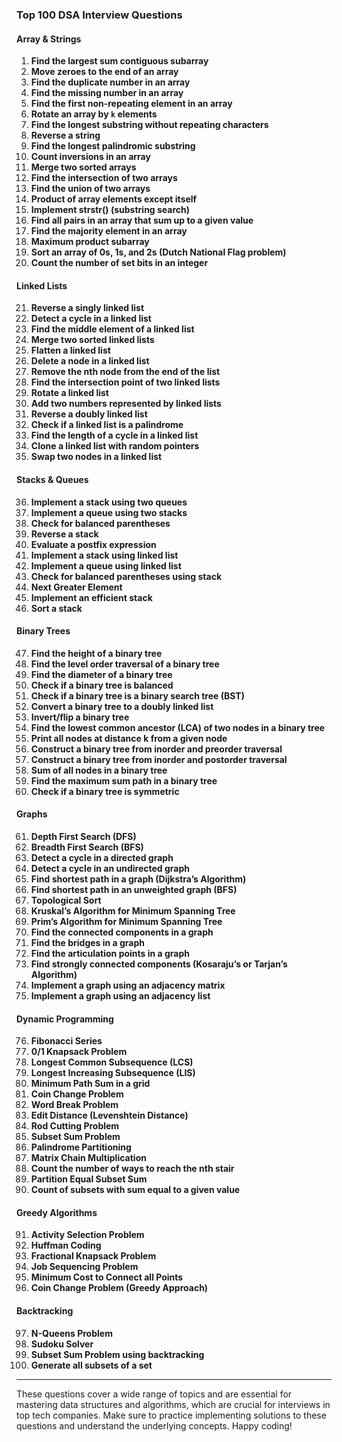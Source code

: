### **Top 100 DSA Interview Questions**

#### **Array & Strings**
1. **Find the largest sum contiguous subarray**  
2. **Move zeroes to the end of an array**  
3. **Find the duplicate number in an array**  
4. **Find the missing number in an array**  
5. **Find the first non-repeating element in an array**  
6. **Rotate an array by `k` elements**  
7. **Find the longest substring without repeating characters**  
8. **Reverse a string**  
9. **Find the longest palindromic substring**  
10. **Count inversions in an array**  
11. **Merge two sorted arrays**  
12. **Find the intersection of two arrays**  
13. **Find the union of two arrays**  
14. **Product of array elements except itself**  
15. **Implement strstr() (substring search)**  
16. **Find all pairs in an array that sum up to a given value**  
17. **Find the majority element in an array**  
18. **Maximum product subarray**  
19. **Sort an array of 0s, 1s, and 2s (Dutch National Flag problem)**  
20. **Count the number of set bits in an integer**  

#### **Linked Lists**
21. **Reverse a singly linked list**  
22. **Detect a cycle in a linked list**  
23. **Find the middle element of a linked list**  
24. **Merge two sorted linked lists**  
25. **Flatten a linked list**  
26. **Delete a node in a linked list**  
27. **Remove the nth node from the end of the list**  
28. **Find the intersection point of two linked lists**  
29. **Rotate a linked list**  
30. **Add two numbers represented by linked lists**  
31. **Reverse a doubly linked list**  
32. **Check if a linked list is a palindrome**  
33. **Find the length of a cycle in a linked list**  
34. **Clone a linked list with random pointers**  
35. **Swap two nodes in a linked list**  

#### **Stacks & Queues**
36. **Implement a stack using two queues**  
37. **Implement a queue using two stacks**  
38. **Check for balanced parentheses**  
39. **Reverse a stack**  
40. **Evaluate a postfix expression**  
41. **Implement a stack using linked list**  
42. **Implement a queue using linked list**  
43. **Check for balanced parentheses using stack**  
44. **Next Greater Element**  
45. **Implement an efficient stack**  
46. **Sort a stack**  

#### **Binary Trees**
47. **Find the height of a binary tree**  
48. **Find the level order traversal of a binary tree**  
49. **Find the diameter of a binary tree**  
50. **Check if a binary tree is balanced**  
51. **Check if a binary tree is a binary search tree (BST)**  
52. **Convert a binary tree to a doubly linked list**  
53. **Invert/flip a binary tree**  
54. **Find the lowest common ancestor (LCA) of two nodes in a binary tree**  
55. **Print all nodes at distance k from a given node**  
56. **Construct a binary tree from inorder and preorder traversal**  
57. **Construct a binary tree from inorder and postorder traversal**  
58. **Sum of all nodes in a binary tree**  
59. **Find the maximum sum path in a binary tree**  
60. **Check if a binary tree is symmetric**  

#### **Graphs**
61. **Depth First Search (DFS)**  
62. **Breadth First Search (BFS)**  
63. **Detect a cycle in a directed graph**  
64. **Detect a cycle in an undirected graph**  
65. **Find shortest path in a graph (Dijkstra’s Algorithm)**  
66. **Find shortest path in an unweighted graph (BFS)**  
67. **Topological Sort**  
68. **Kruskal’s Algorithm for Minimum Spanning Tree**  
69. **Prim’s Algorithm for Minimum Spanning Tree**  
70. **Find the connected components in a graph**  
71. **Find the bridges in a graph**  
72. **Find the articulation points in a graph**  
73. **Find strongly connected components (Kosaraju’s or Tarjan’s Algorithm)**  
74. **Implement a graph using an adjacency matrix**  
75. **Implement a graph using an adjacency list**  

#### **Dynamic Programming**
76. **Fibonacci Series**  
77. **0/1 Knapsack Problem**  
78. **Longest Common Subsequence (LCS)**  
79. **Longest Increasing Subsequence (LIS)**  
80. **Minimum Path Sum in a grid**  
81. **Coin Change Problem**  
82. **Word Break Problem**  
83. **Edit Distance (Levenshtein Distance)**  
84. **Rod Cutting Problem**  
85. **Subset Sum Problem**  
86. **Palindrome Partitioning**  
87. **Matrix Chain Multiplication**  
88. **Count the number of ways to reach the nth stair**  
89. **Partition Equal Subset Sum**  
90. **Count of subsets with sum equal to a given value**  

#### **Greedy Algorithms**
91. **Activity Selection Problem**  
92. **Huffman Coding**  
93. **Fractional Knapsack Problem**  
94. **Job Sequencing Problem**  
95. **Minimum Cost to Connect all Points**  
96. **Coin Change Problem (Greedy Approach)**  

#### **Backtracking**
97. **N-Queens Problem**  
98. **Sudoku Solver**  
99. **Subset Sum Problem using backtracking**  
100. **Generate all subsets of a set**  

---

These questions cover a wide range of topics and are essential for mastering data structures and algorithms, which are crucial for interviews in top tech companies. Make sure to practice implementing solutions to these questions and understand the underlying concepts. Happy coding!
